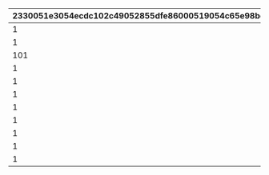 |2330051e3054ecdc102c49052855dfe86000519054c65e98bdd406cd06f5dbc3|4c4420f9d4975442d9f14ebd9f38d2d5dbbf8425c8645f316d81650152479122|b90b58ddb8970796a39f6bda5d0ca0ff470485de286a68d21a7279c1eb9f2f40|d87c4d6f20adf75f0e04318cda903a9860a5079e5a133ec90b9c6013bca5aca2|add7f5499c322748436da3765f3154ceb75aeaa5f14ebc52e276f9b27cac702b|d91aed077842dac58bb03dc4fd337a76d38bf08d6fccb0e4a4bcd9d793f7154d|
| --- | --- | --- | --- | --- | --- |
|1|102013011|5201087|10201|1|301|
|1|102014021|5201081|10201|1|402|
|101|102014022|5201082|10201|0|402|
|1|102015011|5201066|10201|1|501|
|1|102015012|5201067|10201|2|501|
|1|102015013|5201068|10201|3|501|
|1|102015014|5201069|10201|4|501|
|1|102015015|5201070|10201|5|501|
|1|102015016|5201071|10201|6|501|
|1|102015017|5201072|10201|7|501|
|1|102015018|5201073|10201|8|501|